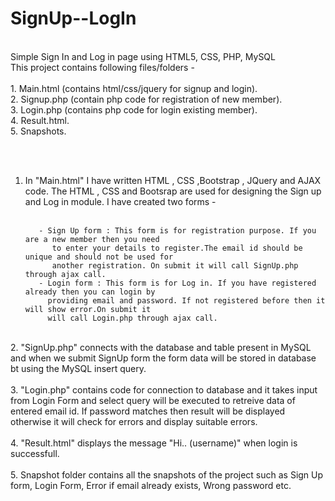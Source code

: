 # SignUp--LogIn
<br/>
Simple Sign In and Log in page using HTML5, CSS, PHP, MySQL
<br/>
This project contains following files/folders - 
<br/> <br/>
1. Main.html (contains html/css/jquery for signup and login). <br/>
2. Signup.php (contain php code for registration of new member). <br/>
3. Login.php (contains php code for login existing member). <br/>
4. Result.html. <br/>
5. Snapshots.

<br/><br/>
1. In "Main.html" I have written HTML , CSS ,Bootstrap , JQuery and AJAX code. The HTML , CSS and Bootsrap are used for designing the Sign up and Log in module. I have created two forms - <br/> <br/>

          - Sign Up form : This form is for registration purpose. If you are a new member then you need
             to enter your details to register.The email id should be unique and should not be used for
             another registration. On submit it will call SignUp.php through ajax call.
          - Login form : This form is for Log in. If you have registered already then you can login by 
            providing email and password. If not registered before then it will show error.On submit it
            will call Login.php through ajax call.
<br/>
2. "SignUp.php"  connects with the database and table present in MySQL and when we submit SignUp form the form data will be stored in database bt using the MySQL insert query.
<br/><br/>
3. "Login.php" contains code for connection to database and it takes input from Login Form and select query will be executed to retreive data of entered email id. If password matches then result will be displayed otherwise it will check for errors and display suitable errors.
<br/><br/>
4. "Result.html" displays the message "Hi.. (username)" when login is successfull.<br/><br/>
5. Snapshot folder contains all the snapshots of the project such as Sign Up form, Login Form, Error if email already exists, Wrong password etc.

